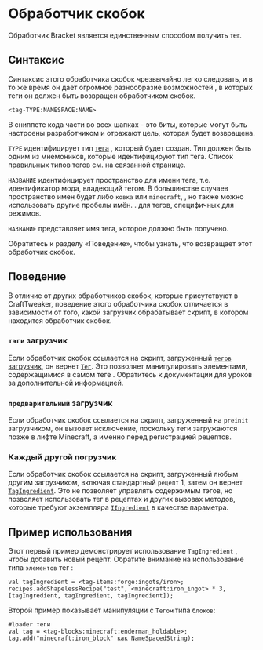 # Обработчик скобок

Обработчик Bracket является единственным способом получить тег.

## Синтаксис
Синтаксис этого обработчика скобок чрезвычайно легко следовать, и в то же время он дает огромное разнообразие возможностей , в которых теги он должен быть возвращен обработчиком скобок.

```zenscript
<tag-TYPE:NAMESPACE:NAME>
```

В сниппете кода части во всех шапках - это биты, которые могут быть настроены разработчиком и отражают цель, которая будет возвращена.

`TYPE` идентифицирует тип [тега](/Mods/Boson/Tags/TagType/) , который будет создан. Тип должен быть одним из мнемоников, которые идентифицируют тип тега. Список правильных типов тегов см. на связанной странице.

`НАЗВАНИЕ` идентифицирует пространство для имени тега, т.е. идентификатор мода, владеющий тегом. В большинстве случаев пространство имен будет либо `ковка` или `minecraft`, , но также можно использовать другие пробелы имён. . для тегов, специфичных для режимов.

`НАЗВАНИЕ` представляет имя тега, которое должно быть получено.

Обратитесь к разделу «Поведение», чтобы узнать, что возвращает этот обработчик скобок.

## Поведение
В отличие от других обработчиков скобок, которые присутствуют в CraftTweaker, поведение этого обработчика скобок отличается в зависимости от того, какой загрузчик обрабатывает скрипт, в котором находится обработчик скобок.

### `тэги` загрузчик
Если обработчик скобок ссылается на скрипт, загруженный [`тегов` загрузчик](/Mods/Boson/Loaders/Tags/), он вернет [`Тег`](/Mods/Boson/Tags/Tag/). Это позволяет манипулировать элементами, содержащимися в самом теге . Обратитесь к документации для уроков за дополнительной информацией.

### `предварительный` загрузчик
Если обработчик скобок ссылается на скрипт, загруженный на `preinit` загрузчиком, он вызовет исключение, поскольку теги загружаются позже в лифте Minecraft, а именно перед регистрацией рецептов.

### Каждый другой погрузчик
Если обработчик скобок ссылается на скрипт, загруженный любым другим загрузчиком, включая стандартный `рецепт` 1, затем он вернет [`TagIngredient`](/Mods/Boson/Tags/TagIngredient/). Это не позволяет управлять содержимым тэгов, но позволяет использовать тег в рецептах и других вызовах методов, которые требуют экземпляра [`IIngredient`](/Vanilla/Variable_Types/IIngredient/) в качестве параметра.

## Пример использования

Этот первый пример демонстрирует использование `TagIngredient` , чтобы добавить новый рецепт. Обратите внимание на использование типа `элементов` тег :

```zenscript
val tagIngredient = <tag-items:forge:ingots/iron>;
recipes.addShapelessRecipe("test", <minecraft:iron_ingot> * 3, [tagIngredient, tagIngredient, tagIngredient]);
```

Второй пример показывает манипуляции с `Тегом` типа `блоков`:

```zenscript
#loader теги
val tag = <tag-blocks:minecraft:enderman_holdable>;
tag.add("minecraft:iron_block" как NameSpacedString);
```
